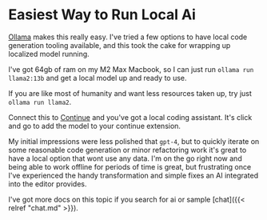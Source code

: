 # Easiest Way to Run Local Ai


[Ollama](https://ollama.ai/) makes this really easy.
I&#39;ve tried a few options to have local code generation tooling available, and this took the cake for wrapping up localized model running.

I&#39;ve got 64gb of ram on my M2 Max Macbook, so I can just run `ollama run llama2:13b` and get a local model up and ready to use.

If you are like most of humanity and want less resources taken up, try just `ollama run llama2`.

Connect this to [Continue](https://continue.dev) and you&#39;ve got a local coding assistant.
It&#39;s click and go to add the model to your continue extension.

My initial impressions were less polished that `gpt-4`, but to quickly iterate on some reasonable code generation or minor refactoring work it&#39;s great to have a local option that wont use any data.
I&#39;m on the go right now and being able to work offline for periods of time is great, but frustrating once I&#39;ve experienced the handy transformation and simple fixes an AI integrated into the editor provides.

I&#39;ve got more docs on this topic if you search for ai or sample [chat]({{&lt; relref &#34;chat.md&#34; &gt;}}).

